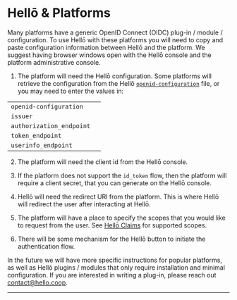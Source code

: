 # Hellō & Platforms

Many platforms have a generic OpenID Connect (OIDC) plug-in / module / configuration. To use Hellō with these platforms you will need to copy and paste configuration information between Hellō and the platform. We suggest having browser windows open with the Hellō console and the platform administrative console.

1. The platform will need the Hellō configuration. Some platforms will retrieve the configuration from the Hellō [`openid-configuration`](https://issuer.hello.coop/.well-known/openid-configuration) file, or you may need to enter the values in: 

<div class="table-no-heading">

|||
|---|---|
|`openid-configuration`|<CopyComponent url="https://issuer.hello.coop/.well-known/openid-configuration"/>|
|`issuer`|<CopyComponent url="https://issuer.hello.coop"/>|
|`authorization_endpoint` |<CopyComponent url="https://consent.hello.coop/"/>|
|`token_endpoint` |<CopyComponent url="https://consent.hello.coop/oauth/token"/>|
|`userinfo_endpoint` |<CopyComponent url="https://consent.hello.coop/oauth/userinfo"/>|

</div>

2. The platform will need the client id from the Hellō console. 

3. If the platform does not support the `id_token` flow, then the platform will require a client secret, that you can generate on the Hellō console.

4. Hellō will need the redirect URI from the platform. This is where Hellō will redirect the user after interacting at Hellō.

5. The platform will have a place to specify the scopes that you would like to request from the user. See [Hellō Claims](/documentation/hello-claims.html) for supported scopes.

6. There will be some mechanism for the Hellō button to initiate the authentication flow.

In the future we will have more specific instructions for popular platforms, as well as Hellō plugins / modules that only require installation and minimal configuration. If you are interested in writing a plug-in, please reach out [contact@hello.coop](mailto:contact@hello.coop?subject=Hellō+Plug-in+Inquiry).


---
